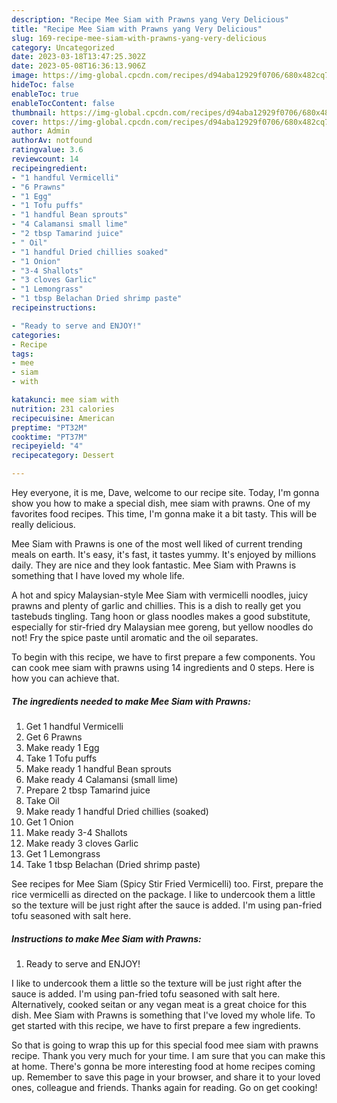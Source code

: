 ```yaml
---
description: "Recipe Mee Siam with Prawns yang Very Delicious"
title: "Recipe Mee Siam with Prawns yang Very Delicious"
slug: 169-recipe-mee-siam-with-prawns-yang-very-delicious
category: Uncategorized
date: 2023-03-18T13:47:25.302Z
date: 2023-05-08T16:36:13.906Z
image: https://img-global.cpcdn.com/recipes/d94aba12929f0706/680x482cq70/mee-siam-with-prawns-recipe-main-photo.jpg
hideToc: false
enableToc: true
enableTocContent: false
thumbnail: https://img-global.cpcdn.com/recipes/d94aba12929f0706/680x482cq70/mee-siam-with-prawns-recipe-main-photo.jpg
cover: https://img-global.cpcdn.com/recipes/d94aba12929f0706/680x482cq70/mee-siam-with-prawns-recipe-main-photo.jpg
author: Admin
authorAv: notfound
ratingvalue: 3.6
reviewcount: 14
recipeingredient:
- "1 handful Vermicelli"
- "6 Prawns"
- "1 Egg"
- "1 Tofu puffs"
- "1 handful Bean sprouts"
- "4 Calamansi small lime"
- "2 tbsp Tamarind juice"
- " Oil"
- "1 handful Dried chillies soaked"
- "1 Onion"
- "3-4 Shallots"
- "3 cloves Garlic"
- "1 Lemongrass"
- "1 tbsp Belachan Dried shrimp paste"
recipeinstructions:

- "Ready to serve and ENJOY!"
categories:
- Recipe
tags:
- mee
- siam
- with

katakunci: mee siam with 
nutrition: 231 calories
recipecuisine: American
preptime: "PT32M"
cooktime: "PT37M"
recipeyield: "4"
recipecategory: Dessert

---
```



Hey everyone, it is me, Dave, welcome to our recipe site. Today, I'm gonna show you how to make a special dish, mee siam with prawns. One of my favorites food recipes. This time, I'm gonna make it a bit tasty. This will be really delicious.

Mee Siam with Prawns is one of the most well liked of current trending meals on earth. It's easy, it's fast, it tastes yummy. It's enjoyed by millions daily. They are nice and they look fantastic. Mee Siam with Prawns is something that I have loved my whole life.

A hot and spicy Malaysian-style Mee Siam with vermicelli noodles, juicy prawns and plenty of garlic and chillies. This is a dish to really get you tastebuds tingling. Tang hoon or glass noodles makes a good substitute, especially for stir-fried dry Malaysian mee goreng, but yellow noodles do not! Fry the spice paste until aromatic and the oil separates.


To begin with this recipe, we have to first prepare a few components. You can cook mee siam with prawns using 14 ingredients and 0 steps. Here is how you can achieve that.

<!--inarticleads1-->

##### The ingredients needed to make Mee Siam with Prawns:

1. Get 1 handful Vermicelli
1. Get 6 Prawns
1. Make ready 1 Egg
1. Take 1 Tofu puffs
1. Make ready 1 handful Bean sprouts
1. Make ready 4 Calamansi (small lime)
1. Prepare 2 tbsp Tamarind juice
1. Take  Oil
1. Make ready 1 handful Dried chillies (soaked)
1. Get 1 Onion
1. Make ready 3-4 Shallots
1. Make ready 3 cloves Garlic
1. Get 1 Lemongrass
1. Take 1 tbsp Belachan (Dried shrimp paste)


See recipes for Mee Siam (Spicy Stir Fried Vermicelli) too. First, prepare the rice vermicelli as directed on the package. I like to undercook them a little so the texture will be just right after the sauce is added. I&#39;m using pan-fried tofu seasoned with salt here. 

<!--inarticleads2-->

##### Instructions to make Mee Siam with Prawns:


1. Ready to serve and ENJOY!

I like to undercook them a little so the texture will be just right after the sauce is added. I&#39;m using pan-fried tofu seasoned with salt here. Alternatively, cooked seitan or any vegan meat is a great choice for this dish. Mee Siam with Prawns is something that I&#39;ve loved my whole life. To get started with this recipe, we have to first prepare a few ingredients. 

So that is going to wrap this up for this special food mee siam with prawns recipe. Thank you very much for your time. I am sure that you can make this at home. There's gonna be more interesting food at home recipes coming up. Remember to save this page in your browser, and share it to your loved ones, colleague and friends. Thanks again for reading. Go on get cooking!
